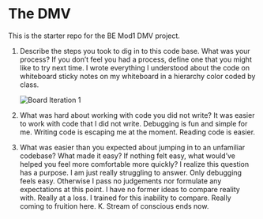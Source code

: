 # The DMV

This is the starter repo for the BE Mod1 DMV project.

1. Describe the steps you took to dig in to this code base. What was your process? If you don’t feel you had a process, define one that you might like to try next time.
    I wrote everything I understood about the code on whiteboard sticky notes on my whiteboard in a hierarchy color coded by class. 

      ![Board Iteration 1](IMG_1122_2.jpg)

2. What was hard about working with code you did not write?
    It was easier to work with code that I did not write. Debugging is fun and simple for me. Writing code is escaping me at the moment. Reading code is easier. 
3. What was easier than you expected about jumping in to an unfamiliar codebase? What made it easy? If nothing felt easy, what would’ve helped you feel more comfortable more quickly?
    I realize this question has a purpose. I am just really struggling to answer. Only debugging feels easy. Otherwise I pass no judgements nor formulate any expectations at this point. I have no former ideas to compare reality with. Really at a loss. I trained for this inability to compare. Really coming to fruition here. K. Stream of conscious ends now. 